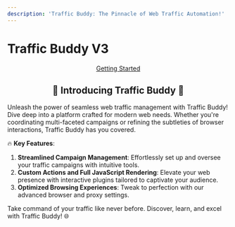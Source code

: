 ```yaml
---
description: 'Traffic Buddy: The Pinnacle of Web Traffic Automation!'
---
```


# Traffic Buddy V3

<p align="center"><a href="getting-started.md" class="button primary">Getting Started</a></p>

<h2 align="center">🚀 <strong>Introducing Traffic Buddy</strong> 🚀</h2>

Unleash the power of seamless web traffic management with Traffic Buddy! Dive deep into a platform crafted for modern web needs. Whether you're coordinating multi-faceted campaigns or refining the subtleties of browser interactions, Traffic Buddy has you covered.

🔥 **Key Features**:

1. **Streamlined Campaign Management**: Effortlessly set up and oversee your traffic campaigns with intuitive tools.
2. **Custom Actions and Full JavaScript Rendering**: Elevate your web presence with interactive plugins tailored to captivate your audience.
3. **Optimized Browsing Experiences**: Tweak to perfection with our advanced browser and proxy settings.

Take command of your traffic like never before. Discover, learn, and excel with Traffic Buddy! 🌐

